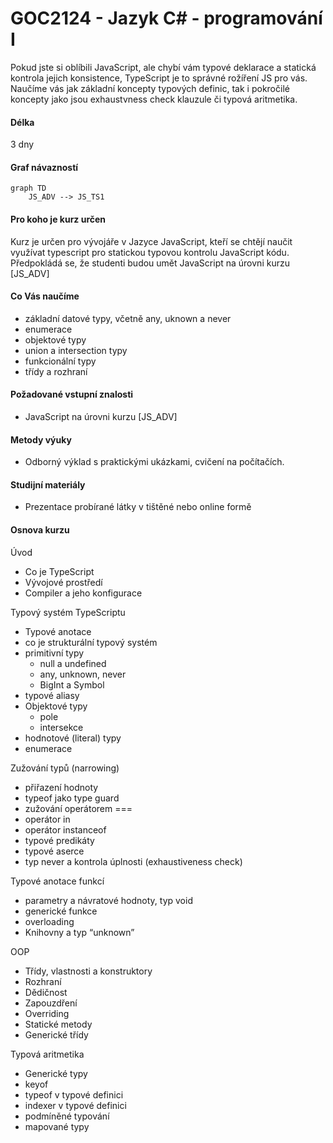 # GOC2124 - Jazyk C# - programování I

Pokud jste si oblíbili JavaScript, ale chybí vám typové deklarace a statická kontrola jejich konsistence, TypeScript je to správné rožíření JS pro vás. Naučíme vás jak základní koncepty typových definic, tak i pokročilé koncepty jako jsou exhaustvness check klauzule či typová aritmetika.

#### Délka

3 dny

#### Graf návazností

```mermaid
graph TD
    JS_ADV --> JS_TS1
```

#### Pro koho je kurz určen

Kurz je určen pro vývojáře v Jazyce JavaScript, kteří se chtějí naučit využívat typescript pro statickou typovou kontrolu JavaScript kódu. Předpokládá se, že studenti budou umět JavaScript na úrovni kurzu [JS_ADV]

#### Co Vás naučíme

- základní datové typy, včetně any, uknown a never
- enumerace
- objektové typy
- union a intersection typy
- funkcionální typy
- třídy a rozhraní

#### Požadované vstupní znalosti

- JavaScript na úrovni kurzu [JS_ADV]

#### Metody výuky

- Odborný výklad s praktickými ukázkami, cvičení na počítačích.

#### Studijní materiály

- Prezentace probírané látky v tištěné nebo online formě

#### Osnova kurzu

Úvod

- Co je TypeScript
- Vývojové prostředí
- Compiler a jeho konfigurace

Typový systém TypeScriptu

- Typové anotace
- co je strukturální typový systém
- primitivní typy
  - null a undefined
  - any, unknown, never
  - BigInt a Symbol
- typové aliasy
- Objektové typy
  - pole
  - intersekce
- hodnotové (literal) typy
- enumerace

Zužování typů (narrowing)

- přiřazení hodnoty
- typeof jako type guard
- zužování operátorem ===
- operátor in
- operátor instanceof
- typové predikáty
- typové aserce
- typ never a kontrola úplnosti (exhaustiveness check)

Typové anotace funkcí

- parametry a návratové hodnoty, typ void
- generické funkce
- overloading
- Knihovny a typ “unknown”

OOP

- Třídy, vlastnosti a konstruktory
- Rozhraní
- Dědičnost
- Zapouzdření
- Overriding
- Statické metody
- Generické třídy

Typová aritmetika

- Generické typy
- keyof
- typeof v typové definici
- indexer v typové definici
- podmíněné typování
- mapované typy

